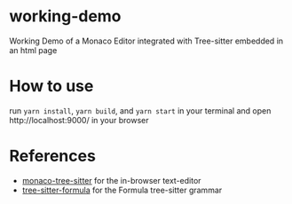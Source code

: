 # working-demo
Working Demo of a Monaco Editor integrated with Tree-sitter embedded in an html page



# How to use
run `yarn install`, `yarn build`, and `yarn start` in your terminal and open http://localhost:9000/ in your browser



# References
* [monaco-tree-sitter](https://github.com/Menci/monaco-tree-sitter) for the in-browser text-editor
* [tree-sitter-formula](https://github.com/siraben/tree-sitter-formula) for the Formula tree-sitter grammar

